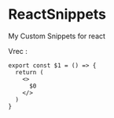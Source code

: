 # ReactSnippets
My Custom Snippets for react

Vrec :
```
export const $1 = () => {
  return (
    <>
      $0
    </>
  )
}
```
